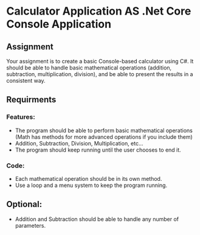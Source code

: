 # Calculator Application AS .Net Core Console Application

## Assignment

Your assignment is to create a basic Console-based calculator using C#. 
It should be able to handle basic mathematical operations (addition, subtraction, multiplication, division), 
and be able to present the results in a consistent way. 

## Requirments

### Features:

- The program should be able to perform basic mathematical operations (Math has methods for more advanced operations if you include them)
- Addition, Subtraction, Division, Multiplication, etc... 
- The program should keep running until the user chooses to end it.

### Code:

- Each mathematical operation should be in its own method. 
- Use a loop and a menu system to keep the program running. 

## Optional:

- Addition and Subtraction should be able to handle any number of parameters.